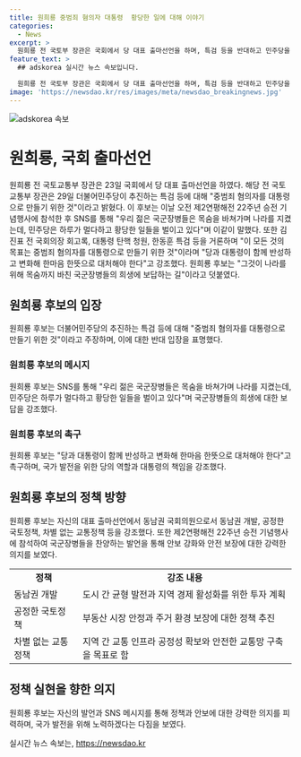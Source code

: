 ```yaml
---
title: 원희룡 중범죄 혐의자 대통령  황당한 일에 대해 이야기
categories:
  - News
excerpt: >
  원희룡 전 국토부 장관은 국회에서 당 대표 출마선언을 하며, 특검 등을 반대하고 민주당을 비판했다. 국군장병을 위한 희생에 대한 존경과 당과 대통령의 변화를 강조했다.
feature_text: >
  ## adskorea 실시간 뉴스 속보입니다.

  원희룡 전 국토부 장관은 국회에서 당 대표 출마선언을 하며, 특검 등을 반대하고 민주당을 비판했다. 국군장병을 위한 희생에 대한 존경과 당과 대통령의 변화를 강조했다.
image: 'https://newsdao.kr/res/images/meta/newsdao_breakingnews.jpg'
---
```


<p><img src="https://newsdao.kr/res/images/meta/newsdao_breakingnews.jpg" alt="adskorea 속보" /></p>

<h1 data-ke-size="size26">원희룡, 국회 출마선언</h1>

<p data-ke-size="size16">원희룡 전 국토교통부 장관은 23일 국회에서 당 대표 출마선언을 하였다. 해당 전 국토교통부 장관은 29일 더불어민주당이 추진하는 특검 등에 대해 "중범죄 혐의자를 대통령으로 만들기 위한 것"이라고 밝혔다. 이 후보는 이날 오전 제2연평해전 22주년 승전 기념행사에 참석한 후 SNS를 통해 "우리 젊은 국군장병들은 목숨을 바쳐가며 나라를 지켰는데, 민주당은 하루가 멀다하고 황당한 일들을 벌이고 있다"며 이같이 말했다. 또한 김진표 전 국회의장 회고록, 대통령 탄핵 청원, 한동훈 특검 등을 거론하며 "이 모든 것의 목표는 중범죄 혐의자를 대통령으로 만들기 위한 것"이라며 "당과 대통령이 함께 반성하고 변화해 한마음 한뜻으로 대처해야 한다"고 강조했다. 원희룡 후보는 "그것이 나라를 위해 목숨까지 바친 국군장병들의 희생에 보답하는 길"이라고 덧붙였다.</p>

<h2 data-ke-size="size26">원희룡 후보의 입장</h2>

<p data-ke-size="size16">원희룡 후보는 더불어민주당의 추진하는 특검 등에 대해 "중범죄 혐의자를 대통령으로 만들기 위한 것"이라고 주장하며, 이에 대한 반대 입장을 표명했다.</p>

<h3 data-ke-size="size24">원희룡 후보의 메시지</h3>

<p data-ke-size="size16">원희룡 후보는 SNS를 통해 "우리 젊은 국군장병들은 목숨을 바쳐가며 나라를 지켰는데, 민주당은 하루가 멀다하고 황당한 일들을 벌이고 있다"며 국군장병들의 희생에 대한 보답을 강조했다.</p>

<h3 data-ke-size="size24">원희룡 후보의 촉구</h3>

<p data-ke-size="size16">원희룡 후보는 "당과 대통령이 함께 반성하고 변화해 한마음 한뜻으로 대처해야 한다"고 촉구하며, 국가 발전을 위한 당의 역할과 대통령의 책임을 강조했다.</p>

<h2 data-ke-size="size26">원희룡 후보의 정책 방향</h2>

<p data-ke-size="size16">원희룡 후보는 자신의 대표 출마선언에서 동남권 국회의원으로서 동남권 개발, 공정한 국토정책, 차별 없는 교통정책 등을 강조했다. 또한 제2연평해전 22주년 승전 기념행사에 참석하여 국군장병들을 찬양하는 발언을 통해 안보 강화와 안전 보장에 대한 강력한 의지를 보였다.</p>

<table>
    <tbody>
        <tr>
            <td style="text-align: center; height: 17px;"><b>정책</b></td>
            <td style="text-align: center; height: 17px;"><b>강조 내용</b></td>
        </tr>
        <tr>
            <td style="text-align: left;">동남권 개발</td>
            <td style="text-align: left;">도시 간 균형 발전과 지역 경제 활성화를 위한 투자 계획</td>
        </tr>
        <tr>
            <td style="text-align: left;">공정한 국토정책</td>
            <td style="text-align: left;">부동산 시장 안정과 주거 환경 보장에 대한 정책 추진</td>
        </tr>
        <tr>
            <td style="text-align: left;">차별 없는 교통정책</td>
            <td style="text-align: left;">지역 간 교통 인프라 공정성 확보와 안전한 교통망 구축을 목표로 함</td>
        </tr>
    </tbody>
</table>

<h2 data-ke-size="size26">정책 실현을 향한 의지</h2>

<p data-ke-size="size16">원희룡 후보는 자신의 발언과 SNS 메시지를 통해 정책과 안보에 대한 강력한 의지를 피력하며, 국가 발전을 위해 노력하겠다는 다짐을 보였다.</p>
실시간 뉴스 속보는, <a href="https://newsdao.kr" rel="dofollow">https://newsdao.kr</a>


